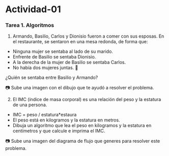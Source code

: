 # Actividad-01

### Tarea 1. Algoritmos

1. Armando, Basilio, Carlos y Dionisio fueron a comer con sus esposas. En el restaurante, se sentaron en una mesa redonda, de forma que: 
* Ninguna mujer se sentaba al lado de su marido.
* Enfrente de Basilio se sentaba Dionisio.
* A la derecha de la mujer de Basilio se sentaba Carlos.
* No había dos mujeres juntas.  

¿Quién se sentaba entre Basilio y Armando?

:camera: Sube una imagen con el dibujo que te ayudó a resolver el problema.

2. El IMC (índice de masa corporal) es una relación del peso y la estatura de una persona.
  * IMC = peso / estatura*estaura
  * El peso está en kilogramos y la estatura en metros.
  * Dibuja un algoritmo que lea el peso en kilogramos y la estatura en centímetros y que calcule e imprima el IMC.

:camera: Sube una imagen del diagrama de flujo que generes para resolver este problema.
